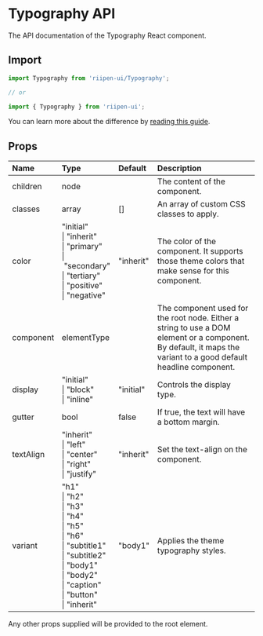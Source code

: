 <!--- This documentation is automatically generated, do not try to edit it. -->

# Typography API

<p class="description">The API documentation of the Typography React component.</p>

## Import

```js
import Typography from 'riipen-ui/Typography';

// or

import { Typography } from 'riipen-ui';
```

You can learn more about the difference by [reading this guide](/guides/bundle-size).

## Props

| Name | Type | Default | Description |
|:-----|:-----|:--------|:------------|
| <span class="prop-name">children</span> | <span class="prop-type">node</span> |  | The content of the component. |
| <span class="prop-name">classes</span> | <span class="prop-type">array</span> | <span class="prop-default">[]</span> | An array of custom CSS classes to apply. |
| <span class="prop-name">color</span> | <span class="prop-type">"initial"<br>&#124;&nbsp;"inherit"<br>&#124;&nbsp;"primary"<br>&#124;&nbsp;"secondary"<br>&#124;&nbsp;"tertiary"<br>&#124;&nbsp;"positive"<br>&#124;&nbsp;"negative"</span> | <span class="prop-default">"inherit"</span> | The color of the component. It supports those theme colors that make sense for this component. |
| <span class="prop-name">component</span> | <span class="prop-type">elementType</span> |  | The component used for the root node. Either a string to use a DOM element or a component. By default, it maps the variant to a good default headline component. |
| <span class="prop-name">display</span> | <span class="prop-type">"initial"<br>&#124;&nbsp;"block"<br>&#124;&nbsp;"inline"</span> | <span class="prop-default">"initial"</span> | Controls the display type. |
| <span class="prop-name">gutter</span> | <span class="prop-type">bool</span> | <span class="prop-default">false</span> | If true, the text will have a bottom margin. |
| <span class="prop-name">textAlign</span> | <span class="prop-type">"inherit"<br>&#124;&nbsp;"left"<br>&#124;&nbsp;"center"<br>&#124;&nbsp;"right"<br>&#124;&nbsp;"justify"</span> | <span class="prop-default">"inherit"</span> | Set the text-align on the component. |
| <span class="prop-name">variant</span> | <span class="prop-type">"h1"<br>&#124;&nbsp;"h2"<br>&#124;&nbsp;"h3"<br>&#124;&nbsp;"h4"<br>&#124;&nbsp;"h5"<br>&#124;&nbsp;"h6"<br>&#124;&nbsp;"subtitle1"<br>&#124;&nbsp;"subtitle2"<br>&#124;&nbsp;"body1"<br>&#124;&nbsp;"body2"<br>&#124;&nbsp;"caption"<br>&#124;&nbsp;"button"<br>&#124;&nbsp;"inherit"</span> | <span class="prop-default">"body1"</span> | Applies the theme typography styles. |


Any other props supplied will be provided to the root element.